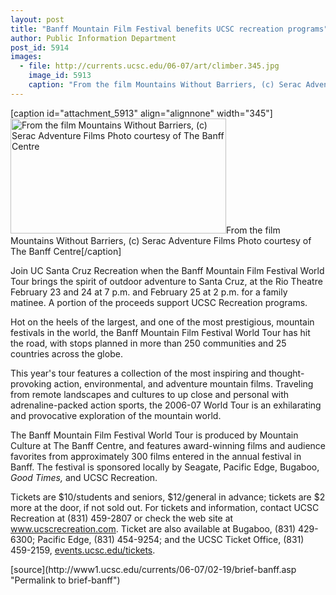 ```yaml
---
layout: post
title: "Banff Mountain Film Festival benefits UCSC recreation programs"
author: Public Information Department
post_id: 5914
images:
  - file: http://currents.ucsc.edu/06-07/art/climber.345.jpg
    image_id: 5913
    caption: "From the film Mountains Without Barriers, (c) Serac Adventure Films Photo courtesy of The Banff Centre"
---
```


[caption id="attachment_5913" align="alignnone" width="345"]<a href="http://localhost/mysite/wp-content/uploads/2007/02/climber.345.jpg"><img class="size-full wp-image-5913" src="http://localhost/mysite/wp-content/uploads/2007/02/climber.345.jpg" alt="From the film Mountains Without Barriers, (c) Serac Adventure Films Photo courtesy of The Banff Centre" width="345" height="184" /></a>From the film Mountains Without Barriers, (c) Serac Adventure Films Photo courtesy of The Banff Centre[/caption]
<a name="content" id="content"></a>
<p>
  Join UC Santa Cruz Recreation when the Banff Mountain Film Festival World Tour brings the spirit of outdoor adventure to Santa Cruz, at the Rio Theatre February 23 and 24 at 7 p.m. and February 25 at 2 p.m. for a family matinee. A portion of the proceeds support UCSC Recreation programs.
</p>
<p>
  Hot on the heels of the largest, and one of the most prestigious, mountain festivals in the world, the Banff Mountain Film Festival World Tour has hit the road, with stops planned in more than 250 communities and 25 countries across the globe.
</p>
<p>
  This year's tour features a collection of the most inspiring and thought-provoking action, environmental, and adventure mountain films. Traveling from remote landscapes and cultures to up close and personal with adrenaline-packed action sports, the 2006-07 World Tour is an exhilarating and provocative exploration of the mountain world.
</p>
<p>
  The Banff Mountain Film Festival World Tour is produced by Mountain Culture at The Banff Centre, and features award-winning films and audience favorites from approximately 300 films entered in the annual festival in Banff. The festival is sponsored locally by Seagate, Pacific Edge, Bugaboo, <i>Good Times,</i> and UCSC Recreation.
</p>
<p>
  Tickets are $10/students and seniors, $12/general in advance; tickets are $2 more at the door, if not sold out. For tickets and information, contact UCSC Recreation at (831) 459-2807 or check the web site at <a href="http://www.ucscrecreation.com">www.ucscrecreation.com</a>. Ticket are also available at Bugaboo, (831) 429-6300; Pacific Edge, (831) 454-9254; and the UCSC Ticket Office, (831) 459-2159, <a href="http://events.ucsc.edu/tickets">events.ucsc.edu/tickets</a>.
</p>
[source](http://www1.ucsc.edu/currents/06-07/02-19/brief-banff.asp "Permalink to brief-banff")
